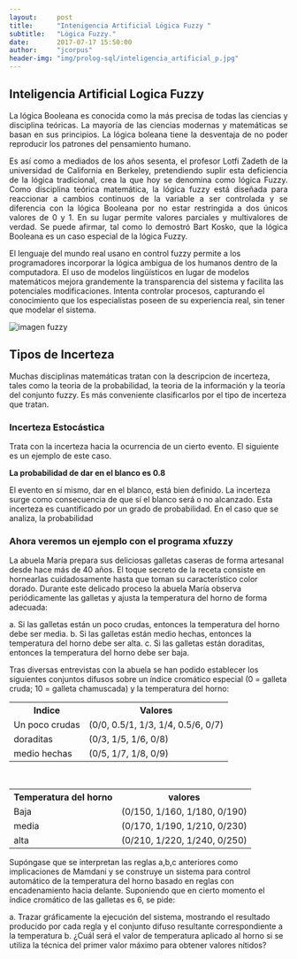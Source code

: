 ```yaml
---
layout:     post
title:      "Intenigencia Artificial Lógica Fuzzy "
subtitle:   "Lógica Fuzzy."
date:       2017-07-17 15:50:00
author:     "jcorpus"
header-img: "img/prolog-sql/inteligencia_artificial_p.jpg"
---
```


<h2 class="section-heading">Inteligencia Artificial Logica Fuzzy</h2>
<p style="text-align:justify;">La lógica Booleana es conocida como la más precisa de todas las ciencias y disciplina teóricas. La mayoría de las ciencias modernas
y matemáticas se basan en sus principios. La lógica boleana tiene la desventaja de no poder reproducir los patrones del pensamiento humano.
</p>
<p style="text-align:justify;">Es así como a mediados de los años sesenta, el profesor Lotfi Zadeth de la universidad de California en Berkeley, pretendiendo suplir esta deficiencia de la
lógica tradicional, crea la que hoy se denomina como lógica Fuzzy.
Como disciplina teórica matemática, la lógica fuzzy está diseñada para reaccionar a cambios continuos de la variable a ser controlada y se
diferencia con la lógica Booleana por no estar restringida a dos únicos valores de 0 y 1. En su lugar permite valores parciales y multivalores
de verdad. Se puede afirmar, tal como lo demostró Bart Kosko, que la lógica Booleana es un caso especial de la lógica Fuzzy.
</p>
<p>El lenguaje del mundo real usano en control fuzzy permite a los programadores incorporar la lógica ambigua de los humanos dentro de la computadora. El uso de modelos lingüísticos en lugar de modelos matemáticos mejora grandemente la transparencia del sistema y facilita las potenciales modificaciones. Intenta controlar procesos, capturando el conocimiento que los especialistas poseen de su experiencia real, sin tener que modelar el sistema. </p>

<img style="  display: block;margin-left: auto;margin-right: auto " src="{{ site.baseurl }}/img/prolog-sql/logica-fuzzy.gif" alt="imagen fuzzy">


<h2>Tipos de Incerteza</h2>
<p>Muchas disciplinas matemáticas tratan con la descripcion de incerteza, tales como la teoria de la probabilidad, la teoria de
la información y la teoría del conjunto fuzzy. Es más conveniente clasificarlos por el tipo de incerteza que tratan.</p>
<h3>Incerteza Estocástica</h3>
<p>Trata con la incerteza hacia la ocurrencia de un cierto evento. El siguiente es un ejemplo de este caso.</p>
<p style="font-weight:bold">La probabilidad de dar en el blanco es 0.8</p>
<p>El evento en sí mismo, dar en el blanco, está bien definido. La incerteza surge como consecuencia de que sí el blanco será o no alcanzado. Esta incerteza es cuantificado por un grado de probabilidad. En el caso que se analiza, la probabilidad </p>
<h3>Ahora veremos un ejemplo con el programa xfuzzy</h3>
<p>La abuela María prepara sus deliciosas galletas caseras de forma artesanal desde hace más de 40 años. El toque
secreto de la receta consiste en hornearlas cuidadosamente hasta que toman su característico color dorado. Durante este
delicado proceso la abuela María observa periódicamente las galletas y ajusta la temperatura del horno de forma
adecuada:<p/>
<p>
a. Si las galletas están un poco crudas, entonces la temperatura del horno debe ser media.
b. Si las galletas están medio hechas, entonces la temperatura del horno debe ser alta.
c. Si las galletas están doraditas, entonces la temperatura del horno debe ser baja. </p>
<p>Tras diversas entrevistas con la abuela se han podido establecer los siguientes conjuntos difusos sobre un índice
cromático especial (0 = galleta cruda; 10 = galleta chamuscada) y la temperatura del horno:</p>

<table style="width:100%">
  <tr>
    <th>Indice</th>
    <th>Valores</th>
  </tr>
  <tr>
    <td>Un poco crudas</td>
    <td>(0/0, 0.5/1, 1/3, 1/4, 0.5/6, 0/7) </td> 
  </tr>
  <tr>
   <td>doraditas </td>
   <td>(0/3, 1/5, 1/6, 0/8) </td> 
  </tr>
  <tr>
    <td>medio hechas</td>
    <td>(0/5, 1/7, 1/8, 0/9) </td>
  </tr>
</table>
<br>

<table style="width:100%">
  <tr>
    <th>Temperatura del horno</th>
    <th>valores</th>
  </tr>
  <tr>
    <td>Baja</td>
    <td>(0/150, 1/160, 1/180, 0/190)  </td> 
  </tr>
  <tr>
   <td>media </td>
   <td>(0/170, 1/190, 1/210, 0/230) </td> 
  </tr>
  <tr>
    <td>alta</td>
    <td>(0/210, 1/220, 1/240, 0/250) </td>
  </tr>
</table>
<p>Supóngase que se interpretan las reglas a,b,c anteriores como implicaciones de Mamdani y se construye un sistema para
control automático de la temperatura del horno basado en reglas con encadenamiento hacia delante. Suponiendo que en
cierto momento el índice cromático de las galletas es 6, se pide: </p>

a. Trazar gráficamente la ejecución del sistema, mostrando el resultado producido por cada regla y el conjunto
difuso resultante correspondiente a la temperatura
b.  ¿Cuál será el valor de temperatura aplicado al horno si se utiliza la técnica del primer valor máximo para obtener
valores nítidos?



